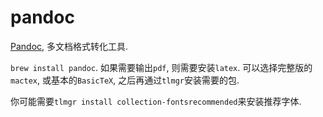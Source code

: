 # pandoc

[Pandoc](http://pandoc.org), 多文档格式转化工具.

`brew install pandoc`. 如果需要输出`pdf`, 则需要安装`latex`. 可以选择完整版的
`mactex`, 或基本的`BasicTeX`, 之后再通过`tlmgr`安装需要的包. 

你可能需要`tlmgr install collection-fontsrecommended`来安装推荐字体.
